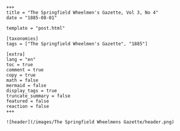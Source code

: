 
    +++
    title = "The Springfield Wheelmen's Gazette, Vol 3, No 4"
    date = "1885-08-01"

    template = "post.html"

    [taxonomies]
    tags = ["The Springfield Wheelmen's Gazette", "1885"]

    [extra]
    lang = "en"
    toc = true
    comment = true
    copy = true
    math = false
    mermaid = false
    display_tags = true
    truncate_summary = false
    featured = false
    reaction = false
    +++

    ![header](/images/The Springfield Wheelmens Gazette/header.png)

    